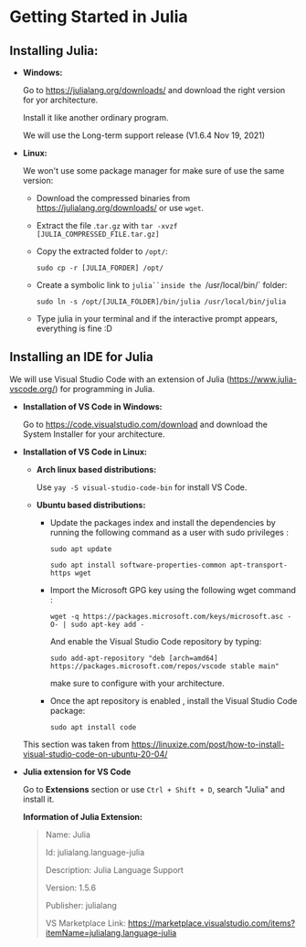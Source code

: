 # Getting Started in Julia

## Installing Julia:
* **Windows:** 
    
    Go to https://julialang.org/downloads/ and download the right version for yor architecture.

    Install it like another ordinary program.

    We will use the Long-term support release (V1.6.4 Nov 19, 2021)

* **Linux:**
    
    We won't use some package manager for make sure of use the same version:

    * Download the compressed binaries from https://julialang.org/downloads/ or use `wget`.

    * Extract the file .`tar.gz` with `tar -xvzf [JULIA_COMPRESSED_FILE.tar.gz]`

    * Copy the extracted folder to `/opt/`:

        `sudo cp -r [JULIA_FORDER] /opt/`

    * Create a symbolic link to `julia``inside the `/usr/local/bin/` folder:

        `sudo ln -s /opt/[JULIA_FOLDER]/bin/julia /usr/local/bin/julia`

    
    * Type julia in your terminal and if the interactive prompt appears, everything is fine :D

## Installing an IDE for Julia

We will use Visual Studio Code with an extension of Julia (https://www.julia-vscode.org/) for programming in Julia.

* **Installation of VS Code in Windows:**

    Go to  https://code.visualstudio.com/download and download the System Installer for your architecture.

* **Installation of VS Code in Linux:**
    
    * **Arch linux based distributions:**

        Use `yay -S visual-studio-code-bin` for install VS Code.
    
    * **Ubuntu based distributions:**
        
        * Update the packages index and install the dependencies by running the following command as a user with sudo privileges :

            ``sudo apt update``

            ``sudo apt install software-properties-common apt-transport-https wget``
        
        * Import the Microsoft GPG key using the following wget command :

            ``wget -q https://packages.microsoft.com/keys/microsoft.asc -O- | sudo apt-key add -``
        
            And enable the Visual Studio Code repository by typing:

            ``sudo add-apt-repository "deb [arch=amd64] https://packages.microsoft.com/repos/vscode stable main"``

            make sure to configure with your architecture.
        
        * Once the apt repository is enabled , install the Visual Studio Code package: 

            `sudo apt install code`
        
    This section was taken from https://linuxize.com/post/how-to-install-visual-studio-code-on-ubuntu-20-04/



* **Julia extension for VS Code**
         
    Go to **Extensions** section or use `Ctrl + Shift + D`, search "Julia" and install it.

    **Information of Julia Extension:**

    >Name: Julia
    >
    >Id: julialang.language-julia
    >
    >Description: Julia Language Support
    >
    >Version: 1.5.6
    >
    >Publisher: julialang
    >
    >VS Marketplace Link: https://marketplace.visualstudio.com/items?itemName=julialang.language-julia





